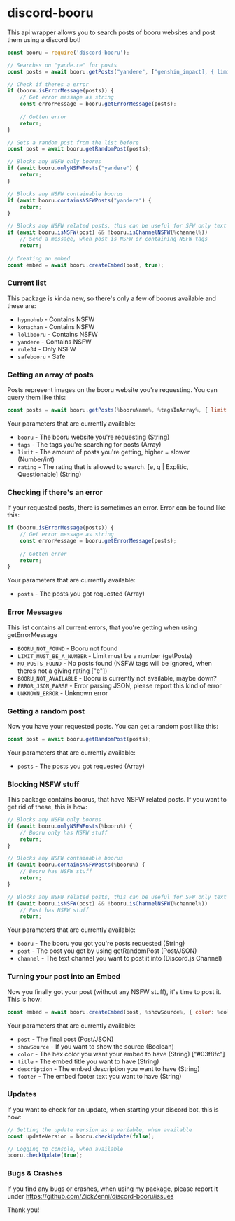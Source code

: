 # discord-booru

This api wrapper allows you to search posts of booru websites and post them using a discord bot!

```js
const booru = require('discord-booru');

// Searches on "yande.re" for posts
const posts = await booru.getPosts("yandere", ["genshin_impact], { limit: 200, rating: "s"});

// Check if theres a error
if (booru.isErrorMessage(posts)) {
    // Get error message as string
    const errorMessage = booru.getErrorMessage(posts);
	
	// Gotten error
    return;
}

// Gets a random post from the list before
const post = await booru.getRandomPost(posts);

// Blocks any NSFW only boorus
if (await booru.onlyNSFWPosts("yandere") {
    return;
}

// Blocks any NSFW containable boorus
if (await booru.containsNSFWPosts("yandere") {
    return;
}

// Blocks any NSFW related posts, this can be useful for SFW only text channels.
if (await booru.isNSFW(post) && !booru.isChannelNSFW(%channel%))
    // Send a message, when post is NSFW or containing NSFW tags
    return;
      
// Creating an embed
const embed = await booru.createEmbed(post, true);
```

### Current list

This package is kinda new, so there's only a few of boorus available and these are:

* `hypnohub` - Contains NSFW
* `konachan` - Contains NSFW
* `lolibooru` - Contains NSFW
* `yandere` - Contains NSFW
* `rule34` - Only NSFW
* `safebooru` - Safe

### Getting an array of posts

Posts represent images on the booru website you're requesting. You can query them like this:

```js
const posts = await booru.getPosts(%booruName%, %tagsInArray%, { limit: %limit%, rating: %rating%});
```

Your parameters that are currently available:

* `booru` - The booru website you're requesting (String)
* `tags` - The tags you're searching for posts (Array)
* `limit` - The amount of posts you're getting, higher = slower (Number/int)
* `rating` - The rating that is allowed to search. [e, q | Explitic, Questionable] (String)

### Checking if there's an error

If your requested posts, there is sometimes an error. Error can be found like this:

```js
if (booru.isErrorMessage(posts)) {
    // Get error message as string
    const errorMessage = booru.getErrorMessage(posts);
	
	// Gotten error
    return;
}
```

Your parameters that are currently available:

* `posts` - The posts you got requested (Array)

### Error Messages

This list contains all current errors, that you're getting when using getErrorMessage

* `BOORU_NOT_FOUND` - Booru not found
* `LIMIT_MUST_BE_A_NUMBER` - Limit must be a number (getPosts)
* `NO_POSTS_FOUND` - No posts found (NSFW tags will be ignored, when theres not a giving rating ["e"])
* `BOORU_NOT_AVAILABLE` - Booru is currently not available, maybe down?
* `ERROR_JSON_PARSE` - Error parsing JSON, please report this kind of error
* `UNKNOWN_ERROR` - Unknown error

### Getting a random post

Now you have your requested posts. You can get a random post like this:

```js
const post = await booru.getRandomPost(posts);
```

Your parameters that are currently available:

* `posts` - The posts you got requested (Array)

### Blocking NSFW stuff

This package contains boorus, that have NSFW related posts. If you want to get rid of these, this is how:

```js
// Blocks any NSFW only boorus
if (await booru.onlyNSFWPosts(%booru%) {
    // Booru only has NSFW stuff
    return;
}

// Blocks any NSFW containable boorus
if (await booru.containsNSFWPosts(%booru%) {
    // Booru has NSFW stuff
    return;
}

// Blocks any NSFW related posts, this can be useful for SFW only text channels.
if (await booru.isNSFW(post) && !booru.isChannelNSFW(%channel%))
    // Post has NSFW stuff
    return;
```

Your parameters that are currently available:

* `booru` - The booru you got you're posts requested (String)
* `post` - The post you got by using getRandomPost (Post/JSON)
* `channel` - The text channel you want to post it into (Discord.js Channel)

### Turning your post into an Embed

Now you finally got your post (without any NSFW stuff), it's time to post it. This is how:

```js
const embed = await booru.createEmbed(post, %showSource%, { color: %color%, title: %title%, description: %description%, footer: %footer%});
```

Your parameters that are currently available:

* `post` - The final post (Post/JSON)
* `showSource` - If you want to show the source (Boolean)
* `color` - The hex color you want your embed to have (String) ["#03f8fc"]
* `title` - The embed title you want to have (String)
* `description` - The embed description you want to have (String)
* `footer` - The embed footer text you want to have (String)

### Updates

If you want to check for an update, when starting your discord bot, this is how:

```js
// Getting the update version as a variable, when available
const updateVersion = booru.checkUpdate(false);

// Logging to console, when available
booru.checkUpdate(true);
```

### Bugs & Crashes

If you find any bugs or crashes, when using my package, please report it under
https://github.com/ZickZenni/discord-booru/issues

Thank you!
